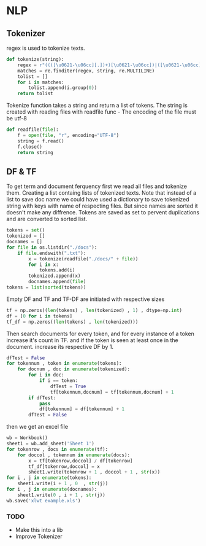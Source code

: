 # NLP

## Tokenizer
regex is used to tokenize texts.

```python
def tokenize(string):
    regex = r"((([\u0621-\u06cc][.])+)[\u0621-\u06cc])|([\u0621-\u06cc]|[\u200C])+|[A-z]+|[(-)]|[\u0621-\u06cc]|((([\u0621-\u06cc][.])+)[\u0621-\u06cc])|([\u06f0-\u06f9]+([.][\u06f0-\u06f9]*)?)|([0-9]+([.][0-9]*)?)"
    matches = re.finditer(regex, string, re.MULTILINE)
    tolist = []
    for i in matches:
        tolist.append(i.group(0))
    return tolist
```
Tokenize function takes a string and return a list of tokens.
The string is created with reading files with readfile func - The encoding of the file must be utf-8
```python
def readfile(file):
    f = open(file, "r", encoding="UTF-8")
    string = f.read()
    f.close()
    return string
```

## DF & TF

To get term and document ferquency first we read all files and tokenize them. Creating a list containg lists of tokenized texts.
Note that instead of a list to save doc name we could have used a dictionary to save tokenized string with keys with name of respecting files. But since names are sorted it doesn't make any diffrence.
Tokens are saved as set to pervent duplications and are converted to sorted list.
```python
tokens = set()
tokenized = []
docnames = []
for file in os.listdir("./docs"):
    if file.endswith(".txt"):
        x = tokenize(readfile("./docs/" + file))
        for i in x:
            tokens.add(i)
        tokenized.append(x)
        docnames.append(file)
tokens = list(sorted(tokens))
```
Empty DF and TF and TF-DF are initiated with respective sizes
```python
tf = np.zeros((len(tokens) , len(tokenized) , 1) , dtype=np.int)
df = [0 for i in tokens]
tf_df = np.zeros((len(tokens) , len(tokenized)))
```
Then search documents for every token, and for every instance of a token increase it's count in TF. and if the token is seen at least once in the document. increase its respective DF by 1.
```python
dfTest = False
for tokennum , token in enumerate(tokens):
    for docnum , doc in enumerate(tokenized):
        for i in doc:
            if i == token:
                dfTest = True
                tf[tokennum,docnum] = tf[tokennum,docnum] + 1
        if dfTest:
            pass
            df[tokennum] = df[tokennum] + 1
        dfTest = False
```

then we get an excel file
```python
wb = Workbook()  
sheet1 = wb.add_sheet('Sheet 1') 
for tokenrow , docs in enumerate(tf):
    for doccol , tokennum in enumerate(docs):
        x = tf[tokenrow,doccol] / df[tokenrow]
        tf_df[tokenrow,doccol] = x
        sheet1.write(tokenrow + 1 , doccol + 1 , str(x)) 
for i , j in enumerate(tokens):
    sheet1.write(i + 1 , 0  , str(j)) 
for i , j in enumerate(docnames):
    sheet1.write(0 , i + 1 , str(j)) 
wb.save('xlwt example.xls') 
```

### TODO
- Make this into a lib
- Improve Tokenizer
